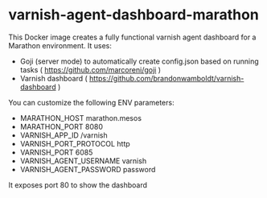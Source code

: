 # varnish-agent-dashboard-marathon

This Docker image creates a fully functional varnish agent dashboard for a Marathon environment. 
It uses:
* Goji (server mode) to automatically create config.json based on running tasks ( https://github.com/marcoreni/goji )
* Varnish dashboard ( https://github.com/brandonwamboldt/varnish-dashboard )

You can customize the following ENV parameters:
* MARATHON_HOST marathon.mesos
* MARATHON_PORT 8080
* VARNISH_APP_ID /varnish
* VARNISH_PORT_PROTOCOL http
* VARNISH_PORT 6085
* VARNISH_AGENT_USERNAME varnish
* VARNISH_AGENT_PASSWORD password

It exposes port 80 to show the dashboard